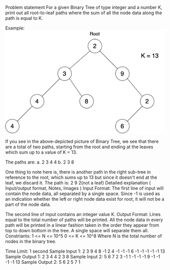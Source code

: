 Problem statement
For a given Binary Tree of type integer and a number K, print out all root-to-leaf paths where the sum of all the node data along the path is equal to K.

Example:
![alt text](image.png)

If you see in the above-depicted picture of Binary Tree, we see that there are a total of two paths, starting from the root and ending at the leaves which sum up to a value of K = 13.

The paths are:
a. 2 3 4 4
b. 2 3 8

One thing to note here is, there is another path in the right sub-tree in reference to the root, which sums up to 13 but since it doesn't end at the leaf, we discard it.
The path is: 2 9 2(not a leaf)
Detailed explanation ( Input/output format, Notes, Images )
Input Format:
The first line of input will contain the node data, all separated by a single space. Since -1 is used as an indication whether the left or right node data exist for root, it will not be a part of the node data.

The second line of input contains an integer value K.
Output Format:
Lines equal to the total number of paths will be printed. All the node data in every path will be printed in a linear fashion taken in the order they appear from top to down bottom in the tree. A single space will separate them all.
Constriants:
1 <= N <= 10^5
0 <= K <= 10^8
Where N is the total number of nodes in the binary tree.

Time Limit: 1 second
Sample Input 1:
2 3 9 4 8 -1 2 4 -1 -1 -1 6 -1 -1 -1 -1 -1
13
Sample Output 1:
2 3 4 4
2 3 8
Sample Input 2:
5 6 7 2 3 -1 1 -1 -1 -1 9 -1 -1 -1 -1
13
Sample Output 2:
5 6 2
5 7 1
